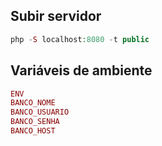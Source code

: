 ## Subir servidor
```php
php -S localhost:8080 -t public
```

## Variáveis de ambiente
```php
ENV
BANCO_NOME
BANCO_USUARIO
BANCO_SENHA
BANCO_HOST
```